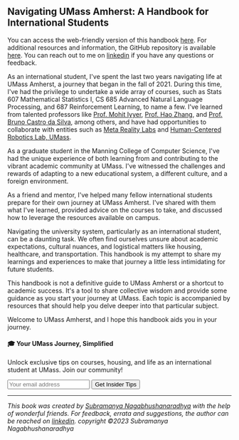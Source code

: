 ## Navigating UMass Amherst: A Handbook for International Students

You can access the web-friendly version of this handbook [here](http://subramanya.ai/navigating-umass-amherst-a-handbook-for-international-students/). For additional resources and information, the GitHub repository is available [here](https://github.com/subramanya1997/Navigating-UMass-Amherst-A-Handbook-for-International-Students). You can reach out to me on [linkedin](https://www.linkedin.com/in/nsubramanya) if you have any questions or feedback.

As an international student, I've spent the last two years navigating life at UMass Amherst, a journey that began in the fall of 2021. During this time, I've had the privilege to undertake a wide array of courses, such as Stats 607 Mathematical Statistics I, CS 685 Advanced Natural Language Processing, and 687 Reinforcement Learning, to name a few. I've learned from talented professors like [Prof. Mohit Iyyer](https://people.cs.umass.edu/~miyyer/), [Prof. Hao Zhang](https://hcr.cs.umass.edu/people/hzhang/), and [Prof. Bruno Castro da Silva](https://people.cs.umass.edu/~bsilva/), among others, and have had opportunities to collaborate with entities such as [Meta Reality Labs](https://about.meta.com/realitylabs/) and [Human-Centered Robotics Lab, UMass](https://hcr.cs.umass.edu/).

As a graduate student in the Manning College of Computer Science, I've had the unique experience of both learning from and contributing to the vibrant academic community at UMass. I've witnessed the challenges and rewards of adapting to a new educational system, a different culture, and a foreign environment.

As a friend and mentor, I've helped many fellow international students prepare for their own journey at UMass Amherst. I've shared with them what I've learned, provided advice on the courses to take, and discussed how to leverage the resources available on campus.

Navigating the university system, particularly as an international student, can be a daunting task. We often find ourselves unsure about academic expectations, cultural nuances, and logistical matters like housing, healthcare, and transportation. This handbook is my attempt to share my learnings and experiences to make that journey a little less intimidating for future students.

This handbook is not a definitive guide to UMass Amherst or a shortcut to academic success. It's a tool to share collective wisdom and provide some guidance as you start your journey at UMass. Each topic is accompanied by resources that should help you delve deeper into that particular subject.

Welcome to UMass Amherst, and I hope this handbook aids you in your journey.

<div class="new-newsletter">
    <h4>🎓 Your UMass Journey, Simplified</h4>
    <p>Unlock exclusive tips on courses, housing, and life as an international student at UMass. Join our community!</p>
    <form class="newsletter-form">
        <input type="email" name="email" placeholder="Your email address" required>
        <button type="submit" class="newsletter-btn">Get Insider Tips</button>
    </form>
</div>

---
*This book was created by [Subramanya Nagabhushanaradhya](https://subramanya.ai) with the help of wonderful friends. For feedback, errata and suggestions, the author can be reached on [linkedin](https://www.linkedin.com/in/nsubramanya). copyright ©2023 Subramanya Nagabhushanaradhya*